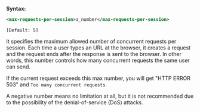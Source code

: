 **Syntax:**

```xml
<max-requests-per-session>a_number</max-requests-per-session>
```

`[Default: 5]`

It specifies the maximum allowed number of concurrent requests per
session. Each time a user types an URL at the browser, it creates a
request and the request ends after the response is sent to the browser.
In other words, this number controls how many concurrent requests the
same user can send.

If the current request exceeds this max number, you will get "HTTP ERROR
503" and `Too many concurrent requests`.

A negative number means no limitation at all, but it is not recommended
due to the possibility of the denial-of-service (DoS) attacks.


